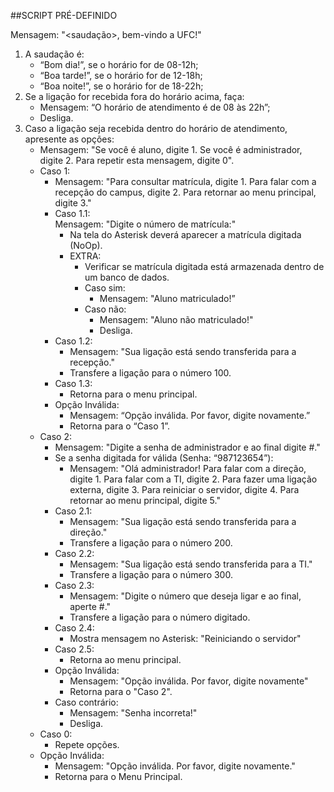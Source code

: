 ##SCRIPT PRÉ-DEFINIDO

Mensagem: "<saudação>, bem-vindo a UFC!"  
1. A saudação é:  
	- “Bom dia!”, se o horário for de 08-12h;  
	- “Boa tarde!”, se o horário for de 12-18h;  
	- “Boa noite!”, se o horário for de 18-22h;  
2. Se a ligação for recebida fora do horário acima, faça:  
	- Mensagem: “O horário de atendimento é de 08 às 22h”;  
	- Desliga.  
3. Caso a ligação seja recebida dentro do horário de atendimento, apresente as opções:  
	- Mensagem: "Se você é aluno, digite 1. Se você é administrador, digite 2. Para repetir esta mensagem, digite 0".  
	- Caso 1:  
		- Mensagem: "Para consultar matrícula, digite 1. Para falar com a recepção do campus, digite 2. Para retornar ao menu principal, digite 3."  
		- Caso 1.1:  
			 Mensagem: "Digite o número de matrícula:"  
			- Na tela do Asterisk deverá aparecer a matrícula digitada (NoOp).  
			- EXTRA:  
				- Verificar se matrícula digitada está armazenada dentro de um banco de dados.  
				- Caso sim:  
					- Mensagem: "Aluno matriculado!”  
				- Caso não:  
					- Mensagem: "Aluno não matriculado!"  
					- Desliga.  
		- Caso 1.2:  
			- Mensagem: "Sua ligação está sendo transferida para a recepção."  
			- Transfere a ligação para o número 100.  
		- Caso 1.3:  
			- Retorna para o menu principal.  
		- Opção Inválida:  
			- Mensagem: “Opção inválida. Por favor, digite novamente.”  
			- Retorna para o “Caso 1”.  
	- Caso 2:  
		- Mensagem: "Digite a senha de administrador e ao final digite #."  
		- Se a senha digitada for válida (Senha: “987123654”):  
			- Mensagem: "Olá administrador! Para falar com a direção, digite 1. Para falar com a TI, digite 2. Para fazer uma ligação externa, digite 3. Para 				reiniciar o servidor, digite 4. Para retornar ao menu principal, digite 5."  
		- Caso 2.1:  
			- Mensagem: "Sua ligação está sendo transferida para a direção."  
			- Transfere a ligação para o número 200.  
		- Caso 2.2:  
			- Mensagem: "Sua ligação está sendo transferida para a TI."  
			- Transfere a ligação para o número 300.  
		- Caso 2.3:  
			- Mensagem: "Digite o número que deseja ligar e ao final, aperte #."  
			- Transfere a ligação para o número digitado.  
		- Caso 2.4:  
			- Mostra mensagem no Asterisk: "Reiniciando o servidor"  
		- Caso 2.5:  
			- Retorna ao menu principal.  
		- Opção Inválida:  
			- Mensagem: "Opção inválida. Por favor, digite novamente"  
			- Retorna para o "Caso 2".  
		- Caso contrário:
			- Mensagem: "Senha incorreta!"  
			- Desliga.  
	- Caso 0:  
		- Repete opções.  
	- Opção Inválida:  
		- Mensagem: "Opção inválida. Por favor, digite novamente."  
		- Retorna para o Menu Principal.  
